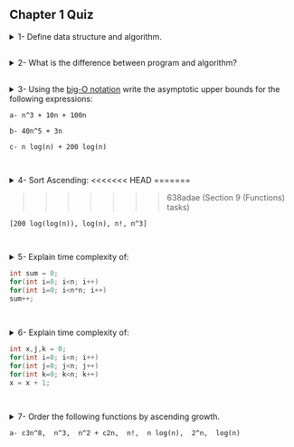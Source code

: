 ## Chapter 1 Quiz

<details>
<summary>1- Define data structure and algorithm.</summary>
<br>

<a href="https://www.geeksforgeeks.org/data-structures/" target="_blank">Data Structure</a>: A data structure is the organization of data in a computer's memory or in a disk file

<p></p>

<a href="https://www.geeksforgeeks.org/introduction-to-algorithms/" target="_blank">Algorithm</a>: An algorithm is a procedure for carrying out a particular task
<p></p>
</details>

##

<details>
<summary>
2- What is the difference between program and algorithm?

</summary>

```
- An algorithm is more like an idea, a way to solve a problem.

- A program is more linked to the execution of one or more tasks by a computer.
```

<p></p>
</details>

##

<details>
<summary>
3- Using the <a href="https://www.freecodecamp.org/news/big-o-notation-why-it-matters-and-why-it-doesnt-1674cfa8a23c/" target="_blank">big-O notation</a> write the asymptotic upper bounds for the following expressions:

```
a- n^3 + 10n + 100n

b- 40n^5 + 3n

c- n log(n) + 200 log(n)
```

</summary>

Answer:

```
a- n^3

b- n ^ 5

c- n log(n)
```

</details>

##

<details>
<summary>
4- Sort Ascending:
<<<<<<< HEAD
=======

>>>>>>> 638adae (Section 9 (Functions) tasks)
```
[200 log(log(n)), log(n), n!, n^3]
```
</summary>

Sorted:

```
200 log(log(n)) < log(n) < n^3 < n!
```

<p></p>
</details>

##

<details>
<summary>5- Explain time complexity of:

```java
int sum = 0;
for(int i=0; i<n; i++)
for(int i=0; i<n*n; i++)
sum++;
```

</summary>

Complexity: O(n^2) Two nested for loops
<p></p>

</details>

##

<details>
<summary>6- Explain time complexity of:

```java
int x,j,k = 0;
for(int i=0; i<n; i++)
for(int j=0; j<n; j++)
for(int k=0; k<n; k++)
x = x + 1;
```

</summary>

Complexity: O(n^3) Three nested for loops
<p></p>
</details>

##

<details>
<summary>7- Order the following functions by ascending growth.

```
a- c3n^8,  n^3,  n^2 + c2n,  n!,  n log(n),  2^n,  log(n)
```

</summary>

Ascending Growth:

`log(n) < n log(n) < n < c2n < n^2 < n^3 < c3n^8.`
<p></p>
</details>
